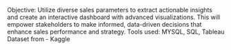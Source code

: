 Objective: Utilize diverse sales parameters to extract actionable insights and create an interactive dashboard with advanced visualizations. This will empower stakeholders to make informed, data-driven decisions that enhance sales performance and strategy. Tools used: MYSQL, SQL, Tableau Dataset from - Kaggle
